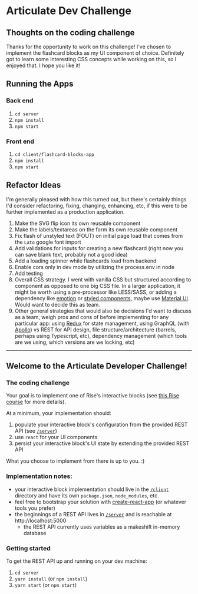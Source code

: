 # Articulate Dev Challenge

## Thoughts on the coding challenge

Thanks for the opportunity to work on this challenge! I've chosen to implement the flashcard blocks as my UI component of choice. Definitely got to learn some interesting CSS concepts while working on this, so I enjoyed that. I hope you like it!

## Running the Apps

### Back end

1. `cd server`
1. `npm install`
1. `npm start`

### Front end

1. `cd client/flashcard-blocks-app`
1. `npm install`
1. `npm start`

## Refactor Ideas

I'm generally pleased with how this turned out, but there's certainly things I'd consider refactoring, fixing, changing, enhancing, etc, if this were to be further implemented as a production application.

1. Make the SVG flip icon its own reusable component
1. Make the labels/textareas on the form its own reusable component
1. Fix flash of unstyled text (FOUT) on initial page load that comes from the `Lato` google font import
1. Add validations for inputs for creating a new flashcard (right now you can save blank text, probably not a good idea)
1. Add a loading spinner while flashcards load from backend
1. Enable cors only in dev mode by utilizing the process.env in node
1. Add testing
1. Overall CSS strategy. I went with vanilla CSS but structured according to component as opposed to one big CSS file. In a larger application, it might be worth using a pre-processor like LESS/SASS, or adding a dependency like [emotion](https://emotion.sh/docs/introduction) or [styled components](https://styled-components.com/), maybe use [Material UI](https://material-ui.com/). Would want to decide this as team.
1. Other general strategies that would also be decisions I'd want to discuss as a team, weigh pros and cons of before implementing for any particular app: using [Redux](https://react-redux.js.org/) for state management, using GraphQL (with [Apollo](https://www.apollographql.com/)) vs REST for API design, file structure/architecture (barrels, perhaps using Typescript, etc), dependency management (which tools are we using, which versions are we locking, etc)

---

## Welcome to the Articulate Developer Challenge!

### The coding challenge

Your goal is to implement one of Rise's interactive blocks (see [this Rise course](https://rise.articulate.com/share/QNNxptM9l1O6nA-l3BNQdOO-_6dW8prV) for more details).

At a minimum, your implementation should:

1. populate your interactive block's configuration from the provided REST API (see [`/server`](/server))
1. use `react` for your UI components
1. persist your interactive block's UI state by extending the provided REST API

What you choose to implement from there is up to you. :)

### Implementation notes:

- your interactive block implementation should live in the [`/client`](/client) directory and have its own `package.json`, `node_modules`, etc.
- feel free to bootstrap your solution with [create-react-app](https://github.com/facebookincubator/create-react-app) (or whatever tools you prefer)
- the beginnings of a REST API lives in [`/server`](/server) and is reachable at http://localhost:5000
  - the REST API currently uses variables as a makeshift in-memory database

### Getting started

To get the REST API up and running on your dev machine:

1. `cd server`
1. `yarn install` (or `npm install`)
1. `yarn start` (or `npm start`)
